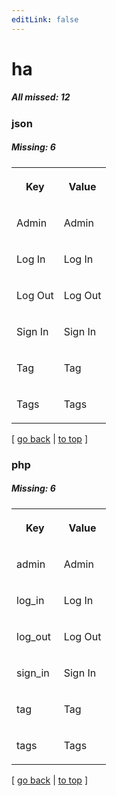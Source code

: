 ```yaml
---
editLink: false
---
```


# ha

##### All missed: 12


### json

##### Missing: 6

<table width="100%">
<tr><th width="50%">

Key

</th><th width="50%">

Value

</th></tr>
<tr><td width="50%">

Admin

</td><td width="50%">

Admin

</td></tr>
<tr><td width="50%">

Log In

</td><td width="50%">

Log In

</td></tr>
<tr><td width="50%">

Log Out

</td><td width="50%">

Log Out

</td></tr>
<tr><td width="50%">

Sign In

</td><td width="50%">

Sign In

</td></tr>
<tr><td width="50%">

Tag

</td><td width="50%">

Tag

</td></tr>
<tr><td width="50%">

Tags

</td><td width="50%">

Tags

</td></tr>
</table>

[ [go back](../status.md) | [to top](#) ]



### php

##### Missing: 6

<table width="100%">
<tr><th width="50%">

Key

</th><th width="50%">

Value

</th></tr>
<tr><td width="50%">

admin

</td><td width="50%">

Admin

</td></tr>
<tr><td width="50%">

log_in

</td><td width="50%">

Log In

</td></tr>
<tr><td width="50%">

log_out

</td><td width="50%">

Log Out

</td></tr>
<tr><td width="50%">

sign_in

</td><td width="50%">

Sign In

</td></tr>
<tr><td width="50%">

tag

</td><td width="50%">

Tag

</td></tr>
<tr><td width="50%">

tags

</td><td width="50%">

Tags

</td></tr>
</table>

[ [go back](../status.md) | [to top](#) ]

